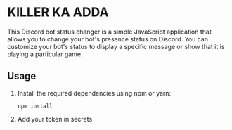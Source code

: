 # KILLER KA ADDA

This Discord bot status changer is a simple JavaScript application that allows you to change your bot's presence status on Discord. You can customize your bot's status to display a specific message or show that it is playing a particular game.

## Usage

1. Install the required dependencies using npm or yarn:

   ```shell
   npm install
   ```
2. Add your token in secrets
